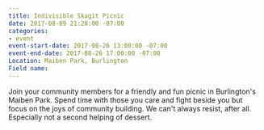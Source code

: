 ```yaml
---
title: Indivisible Skagit Picnic
date: 2017-08-09 21:28:00 -07:00
categories:
- event
event-start-date: 2017-08-26 13:00:00 -07:00
event-end-date: 2017-08-26 17:00:00 -07:00
Location: Maiben Park, Burlington
Field name: 
---
```


Join your community members for a friendly and fun picnic in Burlington's Maiben Park. Spend time with those you care and fight beside you but focus on the joys of community building. We can't always resist, after all. Especially not a second helping of dessert.